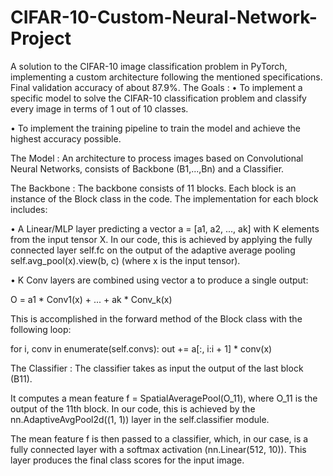 # CIFAR-10-Custom-Neural-Network-Project
A solution to the CIFAR-10 image classification problem in PyTorch, implementing a custom architecture following the mentioned specifications. Final validation accuracy of about 87.9%.
The Goals :
• To implement a specific model to solve the CIFAR-10 classification problem and classify every image in terms of 1 out of 10 classes.

• To implement the training pipeline to train the model and achieve the highest accuracy possible.

The Model :
An architecture to process images based on Convolutional Neural Networks, consists of Backbone (B1,...,Bn) and a Classifier.

The Backbone :
The backbone consists of 11 blocks. Each block is an instance of the Block class in the code. The implementation for each block includes:

• A Linear/MLP layer predicting a vector a = [a1, a2, ..., ak] with K elements from the input tensor X. In our code, this is achieved by applying the fully connected layer self.fc on the output of the adaptive average pooling self.avg_pool(x).view(b, c) (where x is the input tensor).

• K Conv layers are combined using vector a to produce a single output:

O = a1 * Conv1(x) + ... + ak * Conv_k(x)

This is accomplished in the forward method of the Block class with the following loop:

for i, conv in enumerate(self.convs): out += a[:, i:i + 1] * conv(x)

The Classifier :
The classifier takes as input the output of the last block (B11).

It computes a mean feature f = SpatialAveragePool(O_11), where O_11 is the output of the 11th block. In our code, this is achieved by the nn.AdaptiveAvgPool2d((1, 1)) layer in the self.classifier module.

The mean feature f is then passed to a classifier, which, in our case, is a fully connected layer with a softmax activation (nn.Linear(512, 10)). This layer produces the final class scores for the input image.
